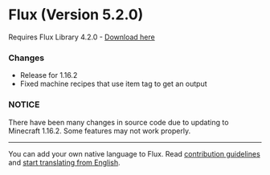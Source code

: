 # Flux (Version 5.2.0)
Requires Flux Library 4.2.0 - [Download here](https://www.curseforge.com/minecraft/mc-mods/fl/files)

### Changes
- Release for 1.16.2
- Fixed machine recipes that use item tag to get an output

### NOTICE
There have been many changes in source code due to updating to Minecraft 1.16.2.
Some features may not work properly.

----
You can add your own native language to Flux.
Read [contribution guidelines](https://github.com/Szewek/Flux/blob/master/.github/CONTRIBUTING.md) and [start translating from English](https://github.com/Szewek/Flux/tree/master/src/main/resources/generators/flux/lang).